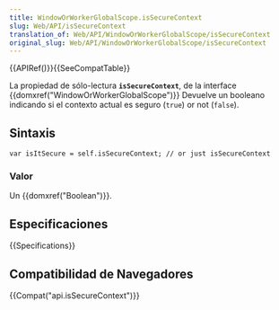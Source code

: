 ```yaml
---
title: WindowOrWorkerGlobalScope.isSecureContext
slug: Web/API/isSecureContext
translation_of: Web/API/WindowOrWorkerGlobalScope/isSecureContext
original_slug: Web/API/WindowOrWorkerGlobalScope/isSecureContext
---
```


{{APIRef()}}{{SeeCompatTable}}

La propiedad de sólo-lectura **`isSecureContext`**, de la interface {{domxref("WindowOrWorkerGlobalScope")}} Devuelve un booleano indicando si el contexto actual es seguro (`true`) or not (`false`).

## Sintaxis

```
var isItSecure = self.isSecureContext; // or just isSecureContext
```

### Valor

Un {{domxref("Boolean")}}.

## Especificaciones

{{Specifications}}

## Compatibilidad de Navegadores

{{Compat("api.isSecureContext")}}
